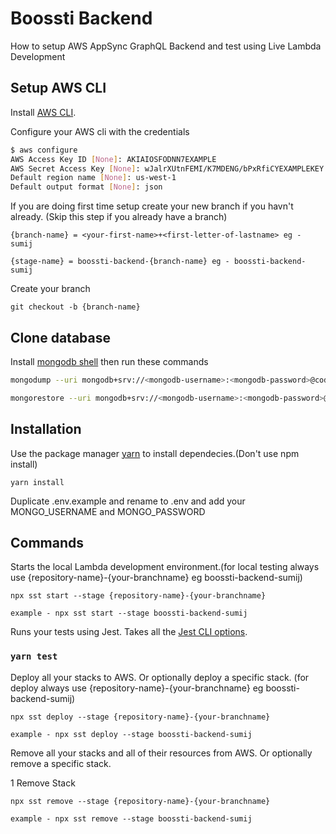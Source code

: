 # Boossti Backend

How to setup AWS AppSync GraphQL Backend and test using Live Lambda Development

## Setup AWS CLI

Install [AWS CLI](https://docs.aws.amazon.com/cli/latest/userguide/install-cliv2.html).

Configure your AWS cli with the credentials

```bash
$ aws configure
AWS Access Key ID [None]: AKIAIOSFODNN7EXAMPLE
AWS Secret Access Key [None]: wJalrXUtnFEMI/K7MDENG/bPxRfiCYEXAMPLEKEY
Default region name [None]: us-west-1
Default output format [None]: json
```

If you are doing first time setup create your new branch if you havn't already. (Skip this step if you already have a branch)

```
{branch-name} = <your-first-name>+<first-letter-of-lastname> eg - sumij
```

```
{stage-name} = boossti-backend-{branch-name} eg - boossti-backend-sumij
```

Create your branch

```
git checkout -b {branch-name}
```

## Clone database

Install [mongodb shell](https://www.mongodb.com/try/download/shell) then run these commands

```bash
mongodump --uri mongodb+srv://<mongodb-username>:<mongodb-password>@codemarket-staging.k16z7.mongodb.net/boossti-backend-vivekt
```

```bash
mongorestore --uri mongodb+srv://<mongodb-username>:<mongodb-password>@codemarket-staging.k16z7.mongodb.net --db=<your-stage-name> dump/boossti-backend-vivekt
```

## Installation

Use the package manager [yarn](https://yarnpkg.com) to install dependecies.(Don't use npm install)

```
yarn install
```

Duplicate .env.example and rename to .env and add your MONGO_USERNAME and MONGO_PASSWORD

## Commands

Starts the local Lambda development environment.(for local testing always use {repository-name}-{your-branchname}
eg boossti-backend-sumij)

```
npx sst start --stage {repository-name}-{your-branchname}

example - npx sst start --stage boossti-backend-sumij
```

Runs your tests using Jest. Takes all the [Jest CLI options](https://jestjs.io/docs/en/cli).

### `yarn test`

Deploy all your stacks to AWS. Or optionally deploy a specific stack. (for deploy always use {repository-name}-{your-branchname} eg boossti-backend-sumij)

```
npx sst deploy --stage {repository-name}-{your-branchname}

example - npx sst deploy --stage boossti-backend-sumij
```

Remove all your stacks and all of their resources from AWS. Or optionally remove a specific stack.

1 Remove Stack

```
npx sst remove --stage {repository-name}-{your-branchname}

example - npx sst remove --stage boossti-backend-sumij
```
